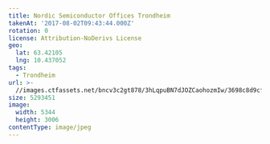 ```yaml
---
title: Nordic Semiconductor Offices Trondheim
takenAt: '2017-08-02T09:43:44.000Z'
rotation: 0
license: Attribution-NoDerivs License
geo:
  lat: 63.42105
  lng: 10.437052
tags:
  - Trondheim
url: >-
  //images.ctfassets.net/bncv3c2gt878/3hLqpuBN7dJOZCaohozmIw/3698c8d9cfb1be36262f7e7560d24631/nordic-semiconductor-offices-trondheim_35600070673_o
size: 5293451
image:
  width: 5344
  height: 3006
contentType: image/jpeg
---
```


